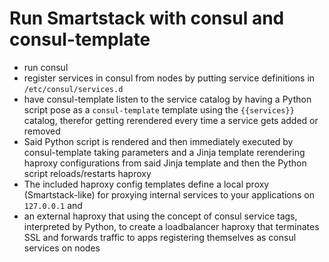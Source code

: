 Run Smartstack with consul and consul-template
==============================================

  * run consul
  * register services in consul from nodes by putting service definitions in `/etc/consul/services.d`
  * have consul-template listen to the service catalog by having a Python script pose as a `consul-template` template 
    using the `{{services}}` catalog, therefor getting rerendered every time a service gets added or removed
  * Said Python script is rendered and then immediately executed by consul-template taking parameters and a Jinja template
    rerendering haproxy configurations from said Jinja template and then the Python script reloads/restarts haproxy
  * The included haproxy config templates define a local proxy (Smartstack-like) for proxying internal services to your
    applications on `127.0.0.1` and
  * an external haproxy that using the concept of consul service tags, interpreted by Python, to create a loadbalancer
    haproxy that terminates SSL and forwards traffic to apps registering themselves as consul services on nodes
